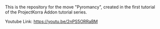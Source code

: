 This is the repository for the move "Pyromancy", created in the first tutorial of the ProjectKorra Addon tutorial series.

Youtube Link: https://youtu.be/2nPS5ORRaBM
